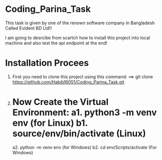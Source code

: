 # Coding_Parina_Task
This task is given by one of the renown software company in Bangladesh Called Evident BD Ltd!!

I am going to desrcibe from scartch how to install this project into local machine and also test the api endpoint at the end!

# Installation Procees
1. First you need to clone this project using this command:
==> git clone https://github.com/Habib16051/Coding_Parina_Task.git

2. Now Create the Virtual Environment:
   a1. python3 -m venv env (for Linux)
   b1. source/env/bin/activate (Linux)
   ========================================
   a2. python -m venv env (for Windows)
   b2. cd env/Scripts/activate (For Windows)
   



